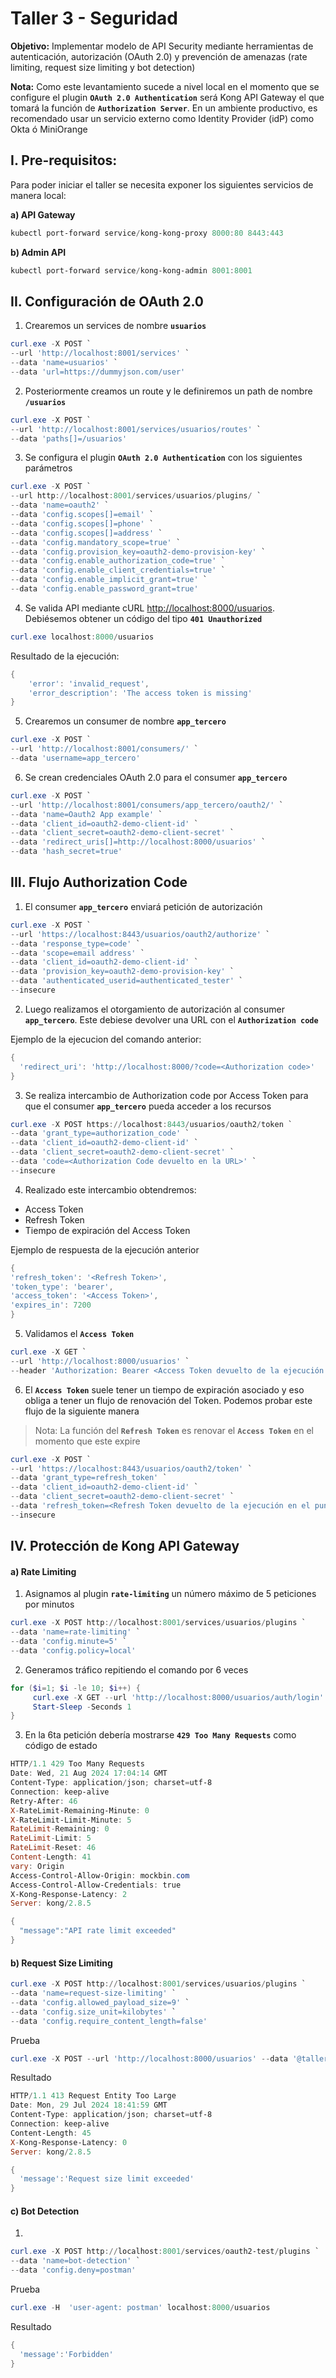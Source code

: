 # Taller 3 - Seguridad

**Objetivo:** Implementar modelo de API Security mediante herramientas de autenticación, autorización (OAuth 2.0) y prevención de amenazas (rate limiting, request size limiting y bot detection)

**Nota:** Como este levantamiento sucede a nivel local en el momento que se configure el plugin **`OAuth 2.0 Authentication`** será Kong API Gateway el que tomará la función de **`Authorization Server`**. En un ambiente productivo, es recomendado usar un servicio externo como Identity Provider (idP) como Okta ó MiniOrange

## I. Pre-requisitos:
Para poder iniciar el taller se necesita exponer los siguientes servicios de manera local:

**a) API Gateway**

```powershell
kubectl port-forward service/kong-kong-proxy 8000:80 8443:443
```

**b) Admin API**

```powershell
kubectl port-forward service/kong-kong-admin 8001:8001 
```

## II. Configuración de OAuth 2.0

1. Crearemos un services de nombre **`usuarios`**

```powershell
curl.exe -X POST `
--url 'http://localhost:8001/services' `
--data 'name=usuarios' `
--data 'url=https://dummyjson.com/user'
```

2. Posteriormente creamos un route y le definiremos un path de nombre **`/usuarios`**

```powershell
curl.exe -X POST `
--url 'http://localhost:8001/services/usuarios/routes' `
--data 'paths[]=/usuarios'
```

3. Se configura el plugin **`OAuth 2.0 Authentication`** con los siguientes parámetros

```powershell
curl.exe -X POST `
--url http://localhost:8001/services/usuarios/plugins/ `
--data 'name=oauth2' `
--data 'config.scopes[]=email' `
--data 'config.scopes[]=phone' `
--data 'config.scopes[]=address' `
--data 'config.mandatory_scope=true' `
--data 'config.provision_key=oauth2-demo-provision-key' `
--data 'config.enable_authorization_code=true' `
--data 'config.enable_client_credentials=true' `
--data 'config.enable_implicit_grant=true' `
--data 'config.enable_password_grant=true'
```

4. Se valida API mediante cURL [http://localhost:8000/usuarios](http://localhost:8000/usuarios). Debiésemos obtener un código del tipo **`401 Unauthorized`**

```powershell
curl.exe localhost:8000/usuarios
```

Resultado de la ejecución:
```powershell
{
    'error': 'invalid_request',
    'error_description': 'The access token is missing'
}
```

5. Crearemos un consumer de nombre **`app_tercero`**

```powershell
curl.exe -X POST `
--url 'http://localhost:8001/consumers/' `
--data 'username=app_tercero'
```

6. Se crean credenciales OAuth 2.0 para el consumer **`app_tercero`**

```powershell
curl.exe -X POST `
--url 'http://localhost:8001/consumers/app_tercero/oauth2/' `
--data 'name=Oauth2 App example' `
--data 'client_id=oauth2-demo-client-id' `
--data 'client_secret=oauth2-demo-client-secret' `
--data 'redirect_uris[]=http://localhost:8000/usuarios' `
--data 'hash_secret=true'
```

## III. Flujo Authorization Code

1. El consumer **`app_tercero`** enviará petición de autorización  

```powershell
curl.exe -X POST `
--url 'https://localhost:8443/usuarios/oauth2/authorize' `
--data 'response_type=code' `
--data 'scope=email address' `
--data 'client_id=oauth2-demo-client-id' `
--data 'provision_key=oauth2-demo-provision-key' `
--data 'authenticated_userid=authenticated_tester' `
--insecure
```

2. Luego realizamos el otorgamiento de autorización al consumer **`app_tercero`**. Este debiese devolver una URL con el **`Authorization code`**

 Ejemplo de la ejecucion del comando anterior:

```powershell
{
  'redirect_uri': 'http://localhost:8000/?code=<Authorization code>'
}
```

3. Se realiza intercambio de Authorization code por Access Token para que el consumer **`app_tercero`** pueda acceder a los recursos

```powershell
curl.exe -X POST https://localhost:8443/usuarios/oauth2/token `
--data 'grant_type=authorization_code' `
--data 'client_id=oauth2-demo-client-id' `
--data 'client_secret=oauth2-demo-client-secret' `
--data 'code=<Authorization Code devuelto en la URL>' `
--insecure
```

4. Realizado este intercambio obtendremos:

- Access Token
- Refresh Token
- Tiempo de expiración del Access Token

 Ejemplo de respuesta de la ejecución anterior 
```powershell
{
'refresh_token': '<Refresh Token>',
'token_type': 'bearer',
'access_token': '<Access Token>',
'expires_in': 7200
}
```

5. Validamos el **`Access Token`** 

```powershell
curl.exe -X GET `
--url 'http://localhost:8000/usuarios' `
--header 'Authorization: Bearer <Access Token devuelto de la ejecución en el punto #3>'
```

6. El **`Access Token`** suele tener un tiempo de expiración asociado y eso obliga a tener un flujo de renovación del Token. Podemos probar este flujo de la siguiente manera 

> Nota: La función del **`Refresh Token`** es renovar el **`Access Token`** en el momento que este expire
> 

```powershell
curl.exe -X POST `
--url 'https://localhost:8443/usuarios/oauth2/token' `
--data 'grant_type=refresh_token' `
--data 'client_id=oauth2-demo-client-id' `
--data 'client_secret=oauth2-demo-client-secret' `
--data 'refresh_token=<Refresh Token devuelto de la ejecución en el punto #3>' `
--insecure

```

## IV. Protección de Kong API Gateway

#### a) Rate Limiting

1. Asignamos al plugin **`rate-limiting`** un número máximo de 5 peticiones por minutos

```powershell
curl.exe -X POST http://localhost:8001/services/usuarios/plugins `
--data 'name=rate-limiting' `
--data 'config.minute=5' `
--data 'config.policy=local'
```

2. Generamos tráfico repitiendo el comando por 6 veces

```powershell
for ($i=1; $i -le 10; $i++) {
     curl.exe -X GET --url 'http://localhost:8000/usuarios/auth/login' --header 'Authorization: Bearer token'
     Start-Sleep -Seconds 1
}
```

3. En la 6ta petición debería mostrarse **`429 Too Many Requests`** como código de estado

```powershell
HTTP/1.1 429 Too Many Requests
Date: Wed, 21 Aug 2024 17:04:14 GMT
Content-Type: application/json; charset=utf-8
Connection: keep-alive
Retry-After: 46
X-RateLimit-Remaining-Minute: 0
X-RateLimit-Limit-Minute: 5
RateLimit-Remaining: 0
RateLimit-Limit: 5
RateLimit-Reset: 46
Content-Length: 41
vary: Origin
Access-Control-Allow-Origin: mockbin.com
Access-Control-Allow-Credentials: true
X-Kong-Response-Latency: 2
Server: kong/2.8.5

{
  "message":"API rate limit exceeded"
}
```

#### b) Request Size Limiting

```powershell
curl.exe -X POST http://localhost:8001/services/usuarios/plugins `
--data 'name=request-size-limiting' `
--data 'config.allowed_payload_size=9' `
--data 'config.size_unit=kilobytes' `
--data 'config.require_content_length=false' 
```

Prueba

```powershell
curl.exe -X POST --url 'http://localhost:8000/usuarios' --data '@taller_3/payload.json' --header 'Authorization: Bearer YJ3NKhFGxbd1wbvul8oXfQO26xejffWw'
```

Resultado 

```powershell
HTTP/1.1 413 Request Entity Too Large
Date: Mon, 29 Jul 2024 18:41:59 GMT
Content-Type: application/json; charset=utf-8
Connection: keep-alive
Content-Length: 45
X-Kong-Response-Latency: 0
Server: kong/2.8.5

{
  'message':'Request size limit exceeded'
}
```

#### c) Bot Detection

1. 

```powershell
curl.exe -X POST http://localhost:8001/services/oauth2-test/plugins `
--data 'name=bot-detection' `
--data 'config.deny=postman'
```

Prueba

```powershell
curl.exe -H  'user-agent: postman' localhost:8000/usuarios
```

Resultado

```powershell
{
  'message':'Forbidden'
}
```
